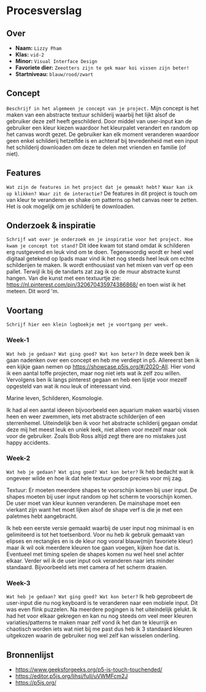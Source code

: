 <!-- Vergeet je niet de comments uit te zetten voordat je begint met typen? 💬 -->

# Procesverslag

## Over
* **Naam:** `Lizzy Pham`
* **Klas:** `vid-2`
* **Minor:** `Visual Interface Design`
* **Favoriete dier:** `Zeeotters zijn te gek maar koi vissen zijn beter!`
* **Startniveau:** `blauw/rood/zwart`

## Concept

`Beschrijf in het algemeen je concept van je project.`
Mijn concept is het maken van een abstracte textuur schilderij waarbij het lijkt alsof de gebruiker deze zelf heeft geschilderd. Door middel van user-input kan de gebruiker een kleur kiezen waardoor het kleurpalet verandert en random op het canvas wordt gezet. De gebruiker kan elk moment veranderen waardoor geen enkel schilderij hetzelfde is en achteraf bij tevredenheid met een input het schilderij downloaden om deze te delen met vrienden en familie (of niet).

## Features

`Wat zijn de features in het project dat je gemaakt hebt? Waar kan ik op klikken? Waar zit de interactie?`
De features in dit project is touch om van kleur te veranderen en shake om patterns op het canvas neer te zetten. Het is ook mogelijk om je schilderij te downloaden.

## Onderzoek & inspiratie
`Schrijf wat over je onderzoek en je inspiratie voor het project. Hoe kwam je concept tot stand?`
Dit idee kwam tot stand omdat ik schilderen erg rustgevend en leuk vind om te doen. Tegenwoordig wordt er heel veel digitaal getekend op Ipads maar vind ik het nog steeds heel leuk om echte schilderijen te maken. Ik wordt enthousiast van het mixen van verf op een pallet. Terwijl ik bij de tandarts zat zag ik op de muur abstracte kunst hangen. Van die kunst met een textuurtje zie: https://nl.pinterest.com/pin/320670435974386868/ en toen wist ik het meteen. Dit word 'm.

## Voortang

`Schrijf hier een klein logboekje met je voortgang per week.`

### Week-1
`Wat heb je gedaan? Wat ging goed? Wat kon beter?`
In deze week ben ik gaan nadenken over een concept en heb me verdiept in p5. Allereerst ben ik een kijkje gaan nemen op https://showcase.p5js.org/#/2020-All. Hier vond ik een aantal toffe projecten, maar nog niet iets wat ik zelf zou willen. Vervolgens ben ik langs pinterest gegaan en heb een lijstje voor mezelf opgesteld van wat ik nou leuk of interessant vind.

Marine leven,
Schilderen,
Kosmologie.

Ik had al een aantal ideeen bijvoorbeeld een aquarium maken waarbij vissen heen en weer zwemmen, iets met abstracte schilderijen of een sterrenhemel. Uiteindelijk ben ik voor het abstracte schilderij gegaan omdat deze mij het meest leuk en uniek leek, niet alleen voor mezelf maar ook voor de gebruiker. Zoals Bob Ross altijd zegt there are no mistakes just happy accidents.


### Week-2
`Wat heb je gedaan? Wat ging goed? Wat kon beter?`
Ik heb bedacht wat ik ongeveer wilde en hoe ik dat hele textuur gedoe precies voor mij zag. 

Textuur:
Er moeten meerdere shapes te voorschijn komen bij user input.
De shapes moeten bij user input random op het scherm te voorschijn komen.
De user moet van kleur kunnen veranderen.
De mainshape moet een vierkant zijn want het moet lijken alsof de shape verf is die je met een paletmes hebt aangebracht.

Ik heb een eerste versie gemaakt waarbij de user input nog minimaal is en gelimiteerd is tot het toetsenbord.
Voor nu heb ik gebruik gemaakt van elipses en rectangles en is de kleur nog vooral blauw(mijn favoriete kleur) maar ik wil ook meerdere kleuren toe gaan voegen, kijken hoe dat is. Eventueel met timing spelen de shapes komen nu wel heel snel achter elkaar.
Verder wil ik de user input ook veranderen naar iets minder standaard. Bijvoorbeeld iets met camera of het scherm draaien.



### Week-3
`Wat heb je gedaan? Wat ging goed? Wat kon beter?`
Ik heb geprobeert de user-input die nu nog keyboard is te veranderen naar een mobiele input. Dit was even flink puzzelen. Na meerdere pogingen is het uiteindelijk gelukt. Ik had het voor elkaar gekregen en kan nu nog steeds om veel meer kleuren variaties/patterns te maken maar zelf vond ik het dan te kleurrijk en chaotisch worden iets wat niet bij me past dus heb ik 3 standaard kleuren uitgekozen waarin de gebruiker nog wel zelf kan wisselen onderling. 


## Bronnenlijst

*  https://www.geeksforgeeks.org/p5-js-touch-touchended/
*  https://editor.p5js.org/lihsi/full/uVWMFcm2J
*  https://p5js.org/
